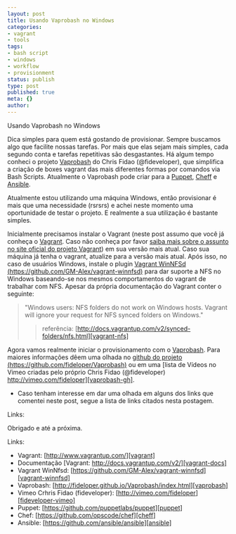 ```yaml
---
layout: post
title: Usando Vaprobash no Windows
categories:
- vagrant
- tools
tags:
- bash script
- windows
- workflow
- provisionment
status: publish
type: post
published: true
meta: {}
author:
---
```

Usando Vaprobash no Windows

Dica simples para quem está gostando de provisionar. Sempre buscamos algo que facilite nossas tarefas. Por mais que elas sejam mais simples, cada segundo conta e tarefas repetitivas são desgastantes. Há algum tempo conheci o projeto [Vaprobash][vaprobash] do Chris Fidao (@fideveloper), que simplifica a criação de boxes vagrant das mais diferentes formas por comandos via Bash Scripts. Atualmente o Vaprobash pode criar para a [Puppet][puppet], [Cheff][cheff] e [Ansible][ansible].

Atualmente estou utilizando uma máquina Windows, então provisionar é mais que uma necessidade (rsrsrs) e achei neste momento uma oportunidade de testar o projeto. E realmente a sua utilização é bastante simples.

Inicialmente precisamos instalar o Vagrant (neste post assumo que você já conheça o [Vagrant][vagrant]. Caso não conheça por favor [saiba mais sobre o assunto no site oficial do projeto Vagrant][vagrant]) em sua versão mais atual. Caso sua máquina já tenha o vagrant, atualize para a versão mais atual. Após isso, no caso de usuários Windows, instale o plugin [Vagrant WinNFSd (https://github.com/GM-Alex/vagrant-winnfsd)][vagrant-winnfsd] para dar suporte a NFS no Windows baseando-se nos mesmos comportamentos do vagrant de trabalhar com NFS. Apesar da própria documentação do Vagrant conter o seguinte:

> "Windows users: NFS folders do not work on Windows hosts. Vagrant will
> ignore your request for NFS synced folders on Windows."
>
> > referência: [http://docs.vagrantup.com/v2/synced-folders/nfs.html][vagrant-nfs]

Agora vamos realmente iniciar o provisionamento com o [Vaprobash][vaprobash]. Para maiores informações dêem uma olhada no [github do projeto (https://github.com/fideloper/Vaprobash)][vaprobash-gh] ou em uma [lista de Vídeos no Vimeo criadas pelo próprio Chris Fidao (@fideveloper) http://vimeo.com/fideloper][vaprobash-gh].


* Caso tenham interesse em dar uma olhada em alguns dos links que comentei neste post, segue a lista de links citados nesta postagem.

Links:

Obrigado e até a próxima.

Links:

* Vagrant: [http://www.vagrantup.com/][vagrant]
* Documentação [Vagrant: http://docs.vagrantup.com/v2/][vagrant-docs]
* Vagrant WinNfsd: [https://github.com/GM-Alex/vagrant-winnfsd][vagrant-winnfsd]
* Vaprobash: [http://fideloper.github.io/Vaprobash/index.html][vaprobash]
* Vimeo Crhris Fidao (fideveloper): [http://vimeo.com/fideloper][fideveloper-vimeo]
* Puppet: [https://github.com/puppetlabs/puppet][puppet]
* Chef: [https://github.com/opscode/chef][cheff]
* Ansible: [https://github.com/ansible/ansible][ansible]


[vagrant]: http://www.vagrantup.com/
[vagrant-docs]: http://docs.vagrantup.com/v2/
[vagrant-winnfsd]: https://github.com/GM-Alex/vagrant-winnfsd
[vaprobash]: http://fideloper.github.io/Vaprobash/index.html
[vaprobash-gh]: https://github.com/fideloper/Vaprobash
[fideveloper-vimeo]: http://vimeo.com/fideloper
[puppet]: https://github.com/puppetlabs/puppet
[cheff]: https://github.com/opscode/chef
[ansible]: https://github.com/ansible/ansible
[vagrant-nfs]: http://docs.vagrantup.com/v2/synced-folders/nfs.html

